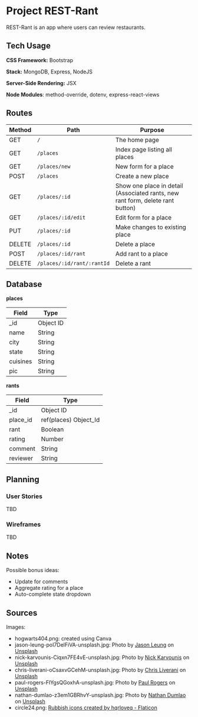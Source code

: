 # Project REST-Rant

REST-Rant is an app where users can review restaurants.

## Tech Usage

**CSS Framework:** Bootstrap

**Stack:** MongoDB, Express, NodeJS

**Server-Side Rendering:** JSX

**Node Modules**: method-override, dotenv, express-react-views

## Routes

| Method | Path | Purpose |
| ------ | ------------------------------------- | ----------------------------- |
| GET | `/` | The home page |
| GET | `/places` | Index page listing all places |
| GET | `/places/new` | New form for a place |
| POST | `/places` | Create a new place |
| GET | `/places/:id` | Show one place in detail (Associated rants, new rant form, delete rant button) |
| GET | `/places/:id/edit` | Edit form for a place |
| PUT | `/places/:id` | Make changes to existing place |
| DELETE | `/places/:id` | Delete a place |
| POST | `/places/:id/rant` | Add rant to a place |
| DELETE | `/places/:id/rant/:rantId` | Delete a rant |

## Database

**places** 

| Field | Type |
| ---------- | ------------ |
| _id | Object ID |
| name | String |
| city | String |
| state | String |
| cuisines | String |
| pic | String |

**rants**

| Field | Type |
| ---------- | ------------ |
| _id | Object ID |
| place_id | ref(places) Object_Id |
| rant | Boolean |
| rating | Number |
| comment | String |
| reviewer | String |

## Planning

### User Stories

TBD

### Wireframes

TBD

## Notes

Possible bonus ideas:

* Update for comments
* Aggregate rating for a place
* Auto-complete state dropdown

## Sources
Images:
- hogwarts404.png: created using Canva
- jason-leung-poI7DelFiVA-unsplash.jpg: Photo by <a href="https://unsplash.com/@ninjason?utm_content=creditCopyText&utm_medium=referral&utm_source=unsplash">Jason Leung</a> on <a href="https://unsplash.com/photos/photo-of-pub-set-in-room-during-daytime-poI7DelFiVA?utm_content=creditCopyText&utm_medium=referral&utm_source=unsplash">Unsplash</a>
- nick-karvounis-Ciqxn7FE4vE-unsplash.jpg: Photo by <a href="https://unsplash.com/@nickkarvounis?utm_content=creditCopyText&utm_medium=referral&utm_source=unsplash">Nick Karvounis</a> on <a href="https://unsplash.com/photos/rectangular-beige-wooden-tables-and-chair-Ciqxn7FE4vE?utm_content=creditCopyText&utm_medium=referral&utm_source=unsplash">Unsplash</a>
- chris-liverani-oCsaxvGCehM-unsplash.jpg: Photo by <a href="https://unsplash.com/@chrisliverani?utm_content=creditCopyText&utm_medium=referral&utm_source=unsplash">Chris Liverani</a> on <a href="https://unsplash.com/photos/formal-dinner-setup-oCsaxvGCehM?utm_content=creditCopyText&utm_medium=referral&utm_source=unsplash">Unsplash</a>
- paul-rogers-FlYgsQGoxhA-unsplash.jpg: Photo by <a href="https://unsplash.com/@progers?utm_content=creditCopyText&utm_medium=referral&utm_source=unsplash">Paul Rogers</a> on <a href="https://unsplash.com/photos/black-ceramic-bowl-with-rice-and-sliced-lemon-FlYgsQGoxhA?utm_content=creditCopyText&utm_medium=referral&utm_source=unsplash">Unsplash</a>
- nathan-dumlao-z3em1GBRhvY-unsplash.jpg: Photo by <a href="https://unsplash.com/@nate_dumlao?utm_content=creditCopyText&utm_medium=referral&utm_source=unsplash">Nathan Dumlao</a> on <a href="https://unsplash.com/photos/coffee-surrounded-by-four-baked-breads-z3em1GBRhvY?utm_content=creditCopyText&utm_medium=referral&utm_source=unsplash">Unsplash</a>
- circle24.png: <a href="https://www.flaticon.com/free-icons/rubbish" title="rubbish icons">Rubbish icons created by hqrloveq - Flaticon</a>
  
  
  